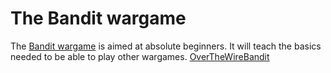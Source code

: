 # The Bandit wargame

The [Bandit wargame](https://overthewire.org/wargames/bandit) is aimed at absolute beginners. It will teach the basics needed to be able to play other wargames.
[OverTheWireBandit](https://programmercave0.github.io/assets/Bandit-Overthewire/overthewire_poster.jpg)
